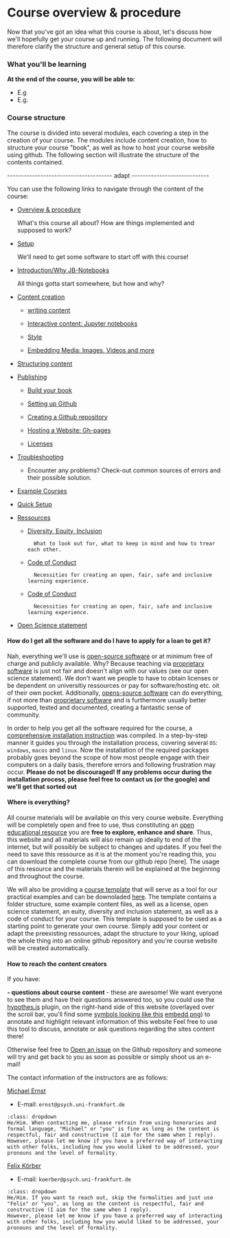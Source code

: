 # **Course overview & procedure**

Now that you've got an idea what this course is about, let's discuss how we'll hopefully get your course up and running. The following document will therefore clarify the structure and general setup of this course.

### What you'll be learning

**At the end of the course, you will be able to:**

* E.g
* E.g.

### Course structure

The course is divided into several modules, each covering a step in the creation of your course. The modules include content creation, how to structure your course "book", as well as how to host your course website using github. The following section will illustrate the structure of the contents contained.

-------------------------------------- adapt ----------------------------

You can use the following links to navigate through the content of the course:

* [Overview & procedure ](link-to-overview.html)

   What's this course all about? How are things implemented and supposed to work?

* [Setup](link-to-setup.html)

   We'll need to get some software to start off with this course! 

* [Introduction/Why JB-Notebooks](link-to-introduction/introduction.html)

   All things gotta start somewhere, but how and why?

* [Content creation](link-to-experiments/experiments.html#)

    - [writing content](link-to-experiments/experiments.html#)

    - [Interactive content: Jupyter notebooks](link-to-experiments/experiments.html#)

    - [Style](link-to-experiments/experiments.html#)
        
    - [Embedding Media: Images, Videos and more](link-to-experiments/experiments.html#)


* [Structuring content](link-to-experiments/experiments.html#)


* [Publishing](link-to-projects.html)

    - [Build your book](link-to-experiments/experiments.html#)

    - [Setting up Github](link-to-experiments/experiments.html#)

    - [Creating a Github repository](link-to-experiments/experiments.html#)

    - [Hosting a Website: Gh-pages](link-to-experiments/experiments.html#)

    - [Licenses](link-to-experiments/experiments.html#)

* [Troubleshooting](link-to-projects.html)

    - Encounter any problems? Check-out common sources of errors and their possible solution.

* [Example Courses](link-to-projects.html)

* [Quick Setup](link-to-projects.html)

* [Ressources](link-to-projects.html)

    - [Diversity, Equity, Inclusion](https://m-earnest.github.io/Python_for_Psychologists_Winter2022/questionnaires.html)

            What to look out for, what to keep in mind and how to trear each other.

    - [Code of Conduct](https://m-earnest.github.io/Python_for_Psychologists_Winter2022/CoC.html)

            Necessities for creating an open, fair, safe and inclusive learning experience.
    
    - [Code of Conduct](https://m-earnest.github.io/Python_for_Psychologists_Winter2022/CoC.html)

            Necessities for creating an open, fair, safe and inclusive learning experience.

* [Open Science statement](link-to-projects.html)


#### How do I get all the software and do I have to apply for a loan to get it?

Nah, everything we'll use is [open-source software](https://en.wikipedia.org/wiki/Open-source_software) or at minimum free of charge and publicly available. 
Why? Because teaching via [proprietary software](https://en.wikipedia.org/wiki/Proprietary_software) is just not fair and doesn't align with our values (see our open science statement). We don't want we people to have to obtain licenses or be dependent on universitiy ressources or pay for software/hosting etc. oit of their own pocket. Additionally, [opens-source software](https://en.wikipedia.org/wiki/Open-source_software) can do everything, if not more than [proprietary software](https://en.wikipedia.org/wiki/Proprietary_software) and is furthermore usually better supported, tested and documented, creating a fantastic sense of community. 

In order to help you get all the software required for the course, a [comprehensive installation instruction](x) was compiled. In a step-by-step manner it guides you through the installation process, covering several `OS`: `windows`, `macos` and `linux`. Now the installation of the required packages probably goes beyond the scope of how most people engage with their computers on a daily basis, therefore errors and following frustration may occur. **Please do not be discouraged! If any problems occur during the installation process, please feel free to contact us (or the google) and we'll get that sorted out**


#### Where is everything?

All course materials will be available on this very course website. Everything will be completely open and free to use, thus constituting an [open educational resource](https://en.wikipedia.org/wiki/Open_educational_resources) you are **free to explore, enhance and share**. Thus, this website and all materials will also remain up ideally to end of the internet, but will possibly be subject to changes and updates. If you feel the need to save this ressource as it is at the moment you're reading this, you can download the complete course from our github repo [here]. The usage of this resource and the materials therein will be explained at the beginning and throughout the course.

We will also be providing a [course template]() that will serve as a tool for our practical examples and can be downoladed [here](). The template contains a folder structure, some example content files, as well as a license, open science statement, an euity, diversity and inclusion statement, as well as a code of conduct for your course.
This template is supposed to be used as a starting point to generate your own course. Simply add your content or adapt the preexisting ressources, adapt the structure to your liking, upload the whole thing into an online github repository and you're course website will be created automatically.



#### How to reach the content creators


If you have:

**- questions about course content** - these are awesome! We want everyone to see them and have their questions answered too, so you could use the [hypothes.is](https://web.hypothes.is/) plugin, on the right-hand side of this website (overlayed over the scroll bar, you'll find some [symbols looking like this]() [embedd png]()) to annotate and highlight relevant information of this website Feel free to use this tool to discuss, annotate or ask questions regarding the sites content there!

Otherwise feel free to [Open an issue]() on the Github repository and someone will try and get back to you as soon as possible or simply shoot us an e-mail!

The contact information of the instructors are as follows:

[Michael Ernst](https://github.com/M-earnest)

- E-mail: `ernst@psych.uni-frankfurt.de`

```{admonition} How to address one another?
:class: dropdown
He/Him. When contacting me, please refrain from using honoraries and formal language, "Michael" or "you" is fine as long as the content is respectful, fair and constructive (I aim for the same when I reply).
However, please let me know if you have a preferred way of interacting with other folks, including how you would liked to be addressed, your pronouns and the level of formality.
```

[Felix Körber]([x](https://github.com/felixkoerber/j))

- E-mail: `koerber@psych.uni-frankfurt.de`

```{admonition} How to address one another?
:class: dropdown
He/Him. If you want to reach out, skip the formalities and just use "Felix" or "you", as long as the content is respectful, fair and constructive (I aim for the same when I reply).
However, please let me know if you have a preferred way of interacting with other folks, including how you would liked to be addressed, your pronouns and the level of formality.
```
